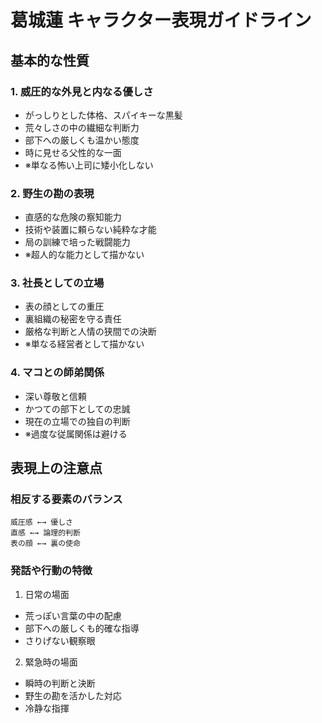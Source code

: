 # 葛城蓮 キャラクター表現ガイドライン

## 基本的な性質

### 1. 威圧的な外見と内なる優しさ
- がっしりとした体格、スパイキーな黒髪
- 荒々しさの中の繊細な判断力
- 部下への厳しくも温かい態度
- 時に見せる父性的な一面
- ※単なる怖い上司に矮小化しない

### 2. 野生の勘の表現
- 直感的な危険の察知能力
- 技術や装置に頼らない純粋な才能
- 局の訓練で培った戦闘能力
- ※超人的な能力として描かない

### 3. 社長としての立場
- 表の顔としての重圧
- 裏組織の秘密を守る責任
- 厳格な判断と人情の狭間での決断
- ※単なる経営者として描かない

### 4. マコとの師弟関係
- 深い尊敬と信頼
- かつての部下としての忠誠
- 現在の立場での独自の判断
- ※過度な従属関係は避ける

## 表現上の注意点

### 相反する要素のバランス
```
威圧感 ←→ 優しさ
直感 ←→ 論理的判断
表の顔 ←→ 裏の使命
```

### 発話や行動の特徴
1. 日常の場面
- 荒っぽい言葉の中の配慮
- 部下への厳しくも的確な指導
- さりげない観察眼

2. 緊急時の場面
- 瞬時の判断と決断
- 野生の勘を活かした対応
- 冷静な指揮